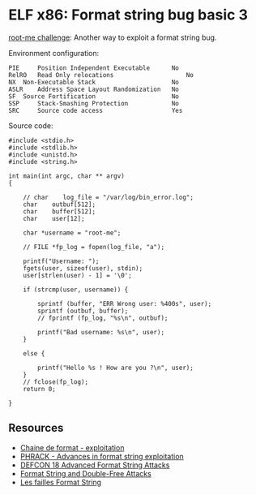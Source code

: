 # ELF x86: Format string bug basic 3

[root-me challenge](https://www.root-me.org/en/Challenges/App-System/ELF32-Format-String-Bug-Basic-3): Another way to exploit a format string bug.

Environment configuration:

```text
PIE 	Position Independent Executable 	 No
RelRO 	Read Only relocations 	                 No
NX 	Non-Executable Stack 	                 No
ASLR 	Address Space Layout Randomization 	 No
SF 	Source Fortification 	                 No
SSP 	Stack-Smashing Protection 	         No
SRC 	Source code access 	                 Yes
```

Source code:

```text
#include <stdio.h>
#include <stdlib.h>
#include <unistd.h>
#include <string.h>
 
int main(int argc, char ** argv)
{
 
    // char    log_file = "/var/log/bin_error.log";
    char    outbuf[512];
    char    buffer[512];
    char    user[12];
 
    char *username = "root-me";
 
    // FILE *fp_log = fopen(log_file, "a");
 
    printf("Username: ");
    fgets(user, sizeof(user), stdin);
    user[strlen(user) - 1] = '\0';
 
    if (strcmp(user, username)) {
 
        sprintf (buffer, "ERR Wrong user: %400s", user);
        sprintf (outbuf, buffer);
        // fprintf (fp_log, "%s\n", outbuf);
   
        printf("Bad username: %s\n", user);
    }
   
    else {
 
        printf("Hello %s ! How are you ?\n", user);
    }
    // fclose(fp_log);
    return 0;
 
}
```

## Resources

* [Chaine de format - exploitation](https://www.root-me.org/spip.php?article798)
* [PHRACK - Advances in format string exploitation](https://repository.root-me.org/Exploitation%20-%20Syst%C3%A8me/Unix/EN%20-%20PHRACK%20-%20Advances%20in%20format%20string%20exploitation.pdf)
* [DEFCON 18 Advanced Format String Attacks](https://repository.root-me.org/Exploitation%20-%20Syst%C3%A8me/Unix/EN%20-%20DEFCON%2018%20Advanced%20Format%20String%20Attacks.pdf)
* [Format String and Double-Free Attacks](https://repository.root-me.org/Exploitation%20-%20Syst%C3%A8me/Unix/EN%20-%20Format%20String%20and%20Double-Free%20Attacks.pdf)
* [Les failles Format String](https://repository.root-me.org/Exploitation%20-%20Syst%C3%A8me/Unix/FR%20-%20Les%20failles%20Format%20String.pdf)
